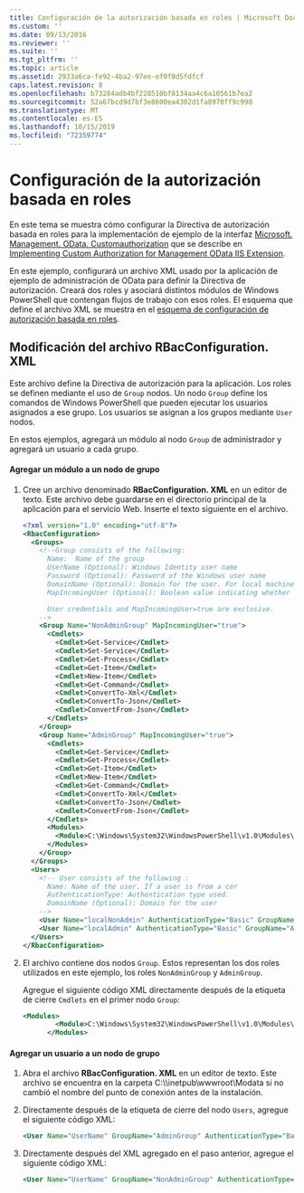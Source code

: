 ```yaml
---
title: Configuración de la autorización basada en roles | Microsoft Docs
ms.custom: ''
ms.date: 09/13/2016
ms.reviewer: ''
ms.suite: ''
ms.tgt_pltfrm: ''
ms.topic: article
ms.assetid: 2933a6ca-fe92-4ba2-97ee-ef0f0d5fdfcf
caps.latest.revision: 8
ms.openlocfilehash: b73284adb4bf228510bf8134aa4c6a10561b7ea2
ms.sourcegitcommit: 52a67bcd9d7bf3e8600ea4302d1fa8970ff9c998
ms.translationtype: MT
ms.contentlocale: es-ES
ms.lasthandoff: 10/15/2019
ms.locfileid: "72359774"
---
```

# <a name="configuring-role-based-authorization"></a>Configuración de la autorización basada en roles

En este tema se muestra cómo configurar la Directiva de autorización basada en roles para la implementación de ejemplo de la interfaz [Microsoft. Management. OData. Customauthorization](/dotnet/api/Microsoft.Management.Odata.CustomAuthorization) que se describe en [Implementing Custom Authorization for Management OData IIS Extension](./implementing-custom-authorization-for-a-management-odata-web-service.md).

En este ejemplo, configurará un archivo XML usado por la aplicación de ejemplo de administración de OData para definir la Directiva de autorización. Creará dos roles y asociará distintos módulos de Windows PowerShell que contengan flujos de trabajo con esos roles. El esquema que define el archivo XML se muestra en el [esquema de configuración de autorización basada en roles](./role-based-authorization-configuration-schema.md).

## <a name="modifying-the-rbacconfigurationxml-file"></a>Modificación del archivo RBacConfiguration. XML

Este archivo define la Directiva de autorización para la aplicación. Los roles se definen mediante el uso de `Group` nodos. Un nodo `Group` define los comandos de Windows PowerShell que pueden ejecutar los usuarios asignados a ese grupo. Los usuarios se asignan a los grupos mediante `User` nodos.

En estos ejemplos, agregará un módulo al nodo `Group` de administrador y agregará un usuario a cada grupo.

#### <a name="adding-a-module-to-a-group-node"></a>Agregar un módulo a un nodo de grupo

1. Cree un archivo denominado **RBacConfiguration. XML** en un editor de texto. Este archivo debe guardarse en el directorio principal de la aplicación para el servicio Web. Inserte el texto siguiente en el archivo.

   ```xml
   <?xml version="1.0" encoding="utf-8"?>
   <RbacConfiguration>
     <Groups>
       <!--Group consists of the following:
         Name:  Name of the group
         UserName (Optional): Windows Identity user name
         Password (Optional): Password of the Windows user name
         DomainName (Optional): Domain for the user. For local machine account either do not include them or give the machine name. Do not give empty string
         MapIncomingUser (Optional): Boolean value indicating whether to execute cmdlet in the context of network client.

         User credentials and MapIncomingUser=true are exclusive.
       -->
       <Group Name="NonAdminGroup" MapIncomingUser="true">
         <Cmdlets>
           <Cmdlet>Get-Service</Cmdlet>
           <Cmdlet>Set-Service</Cmdlet>
           <Cmdlet>Get-Process</Cmdlet>
           <Cmdlet>Get-Item</Cmdlet>
           <Cmdlet>New-Item</Cmdlet>
           <Cmdlet>Get-Command</Cmdlet>
           <Cmdlet>ConvertTo-Xml</Cmdlet>
           <Cmdlet>ConvertTo-Json</Cmdlet>
           <Cmdlet>ConvertFrom-Json</Cmdlet>
         </Cmdlets>
       </Group>
       <Group Name="AdminGroup" MapIncomingUser="true">
         <Cmdlets>
           <Cmdlet>Get-Service</Cmdlet>
           <Cmdlet>Get-Process</Cmdlet>
           <Cmdlet>Get-Item</Cmdlet>
           <Cmdlet>New-Item</Cmdlet>
           <Cmdlet>Get-Command</Cmdlet>
           <Cmdlet>ConvertTo-Xml</Cmdlet>
           <Cmdlet>ConvertTo-Json</Cmdlet>
           <Cmdlet>ConvertFrom-Json</Cmdlet>
         </Cmdlets>
         <Modules>
           <Module>C:\Windows\System32\WindowsPowerShell\v1.0\Modules\ServerManager\ServerManager.psd1</Module>
         </Modules>
       </Group>
     </Groups>
     <Users>
       <!-- User consists of the following :
         Name: Name of the user. If a user is from a cer
         AuthenticationType: Authentication type used.
         DomainName (Optional): Domain for the user
       -->
       <User Name="localNonAdmin" AuthenticationType="Basic" GroupName="NonAdminGroup" />
       <User Name="localAdmin" AuthenticationType="Basic" GroupName="AdminGroup" />
     </Users>
   </RbacConfiguration>
   ```

2. El archivo contiene dos nodos `Group`. Estos representan los dos roles utilizados en este ejemplo, los roles `NonAdminGroup` y `AdminGroup`.

   Agregue el siguiente código XML directamente después de la etiqueta de cierre `Cmdlets` en el primer nodo `Group`:

   ```xml
   <Modules>
           <Module>C:\Windows\System32\WindowsPowerShell\v1.0\Modules\ServerManager\ServerManager.psd1</Module>
         </Modules>
   ```

#### <a name="adding-a-user-to-a-group-node"></a>Agregar un usuario a un nodo de grupo

1. Abra el archivo **RBacConfiguration. XML** en un editor de texto. Este archivo se encuentra en la carpeta C:\\\inetpub\wwwroot\Modata si no cambió el nombre del punto de conexión antes de la instalación.

2. Directamente después de la etiqueta de cierre del nodo `Users`, agregue el siguiente código XML:

   ```xml
   <User Name="UserName" GroupName="AdminGroup" AuthenticationType="Basic" DomainName="DomainName"/>
   ```

3. Directamente después del XML agregado en el paso anterior, agregue el siguiente código XML:

   ```xml
   <User Name="UserName" GroupName="NonAdminGroup" AuthenticationType="Basic" DomainName="DomainName"/>
   ```